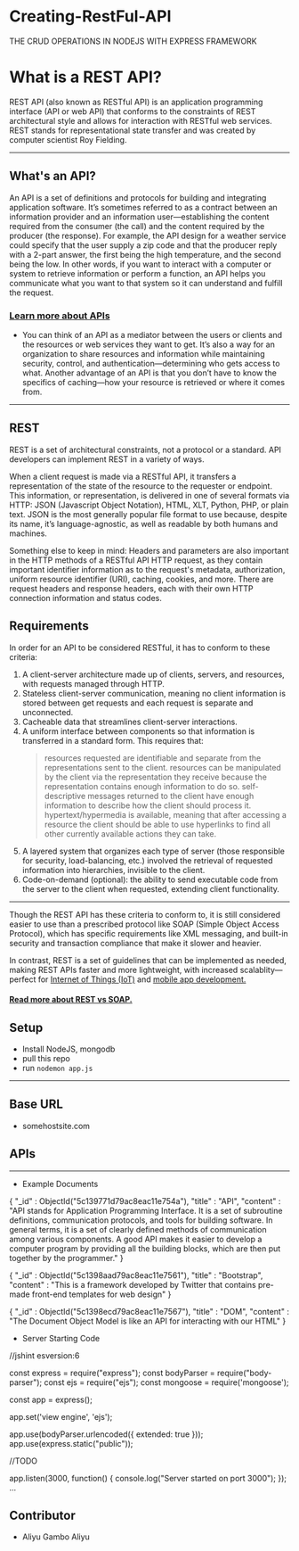 # Creating-RestFul-API
THE CRUD OPERATIONS IN NODEJS WITH EXPRESS FRAMEWORK


# What is a REST API?
 REST API (also known as RESTful API) is an application programming interface (API or web API) that conforms to the constraints of REST architectural style and allows for interaction with RESTful web services. REST stands for representational state transfer and was created by computer scientist Roy Fielding.

---

## What's an API?
An API is a set of definitions and protocols for building and integrating application software. It’s sometimes referred to as a contract between an information provider and an information user—establishing the content required from the consumer (the call) and the content required by the producer (the response). For example, the API design for a weather service could specify that the user supply a zip code and that the producer reply with a 2-part answer, the first being the high temperature, and the second being the low.
In other words, if you want to interact with a computer or system to retrieve information or perform a function, an API helps you communicate what you want to that system so it can understand and fulfill the request. 

### [Learn more about APIs](https://www.redhat.com/en/topics/api/what-are-application-programming-interfaces)

- You can think of an API as a mediator between the users or clients and the resources or web services they want to get. It’s also a way for an organization to share resources and information while maintaining security, control, and authentication—determining who gets access to what. Another advantage of an API is that you don’t have to know the specifics of caching—how your resource is retrieved or where it comes from.
---

## REST
REST is a set of architectural constraints, not a protocol or a standard. API developers can implement REST in a variety of ways.

When a client request is made via a RESTful API, it transfers a representation of the state of the resource to the requester or endpoint. This information, or representation, is delivered in one of several formats via HTTP: JSON (Javascript Object Notation), HTML, XLT, Python, PHP, or plain text. JSON is the most generally popular file format to use because, despite its name, it’s language-agnostic, as well as readable by both humans and machines. 

Something else to keep in mind: Headers and parameters are also important in the HTTP methods of a RESTful API HTTP request, as they contain important identifier information as to the request's metadata, authorization, uniform resource identifier (URI), caching, cookies, and more. There are request headers and response headers, each with their own HTTP connection information and status codes.

## Requirements
In order for an API to be considered RESTful, it has to conform to these criteria:
1. A client-server architecture made up of clients, servers, and resources, with requests managed through HTTP.
2. Stateless client-server communication, meaning no client information is stored between get requests and each request is separate and unconnected.
3. Cacheable data that streamlines client-server interactions.
4. A uniform interface between components so that information is transferred in a standard form. This requires that:
    > resources requested are identifiable and separate from the representations sent to the client.
    resources can be manipulated by the client via the representation they receive because the representation contains enough information to do so.
    self-descriptive messages returned to the client have enough information to describe how the client should process it.
    hypertext/hypermedia is available, meaning that after accessing a resource the client should be able to use hyperlinks to find all other currently available actions they can take.
    >
5. A layered system that organizes each type of server (those responsible for security, load-balancing, etc.) involved the retrieval of requested information into hierarchies, invisible to the client.
6. Code-on-demand (optional): the ability to send executable code from the server to the client when requested, extending client functionality.

---
Though the REST API has these criteria to conform to, it is still considered easier to use than a prescribed protocol like SOAP (Simple Object Access Protocol), which has specific requirements like XML messaging, and built-in security and transaction compliance that make it slower and heavier. 

In contrast, REST is a set of guidelines that can be implemented as needed, making REST APIs faster and more lightweight, with increased scalablity—perfect for [Internet of Things (IoT)](https://www.redhat.com/en/topics/internet-of-things-120511) and [mobile app development.](https://www.redhat.com/en/topics/mobile) 

#### [Read more about REST vs SOAP.](https://www.redhat.com/en/topics/integration/whats-the-difference-between-soap-rest)

## Setup
- Install NodeJS, mongodb
- pull this repo
- run `nodemon app.js`

---
## Base URL
- somehostsite.com




## APIs
---
- Example Documents

{
    "_id" : ObjectId("5c139771d79ac8eac11e754a"),
    "title" : "API",
    "content" : "API stands for Application Programming Interface. It is a set of subroutine definitions, communication protocols, and tools for building software. In general terms, it is a set of clearly defined methods of communication among various components. A good API makes it easier to develop a computer program by providing all the building blocks, which are then put together by the programmer."
}


{
    "_id" : ObjectId("5c1398aad79ac8eac11e7561"),
    "title" : "Bootstrap",
    "content" : "This is a framework developed by Twitter that contains pre-made front-end templates for web design"
}


{
    "_id" : ObjectId("5c1398ecd79ac8eac11e7567"),
    "title" : "DOM",
    "content" : "The Document Object Model is like an API for interacting with our HTML"
}

- Server Starting Code

//jshint esversion:6

const express = require("express");
const bodyParser = require("body-parser");
const ejs = require("ejs");
const mongoose = require('mongoose');

const app = express();

app.set('view engine', 'ejs');

app.use(bodyParser.urlencoded({
  extended: true
}));
app.use(express.static("public"));

//TODO

app.listen(3000, function() {
  console.log("Server started on port 3000");
});
...

## Contributor
- Aliyu Gambo Aliyu
